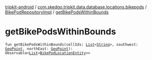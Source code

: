 [tripkit-android](../../index.md) / [com.skedgo.tripkit.data.database.locations.bikepods](../index.md) / [BikePodRepositoryImpl](index.md) / [getBikePodsWithinBounds](./get-bike-pods-within-bounds.md)

# getBikePodsWithinBounds

`fun getBikePodsWithinBounds(cellIds: `[`List`](https://kotlinlang.org/api/latest/jvm/stdlib/kotlin.collections/-list/index.html)`<`[`String`](https://kotlinlang.org/api/latest/jvm/stdlib/kotlin/-string/index.html)`>, southwest: `[`GeoPoint`](../../skedgo.tripkit.location/-geo-point/index.md)`, northEast: `[`GeoPoint`](../../skedgo.tripkit.location/-geo-point/index.md)`): Observable<`[`List`](https://kotlinlang.org/api/latest/jvm/stdlib/kotlin.collections/-list/index.html)`<`[`BikePodLocationEntity`](../-bike-pod-location-entity/index.md)`>>`